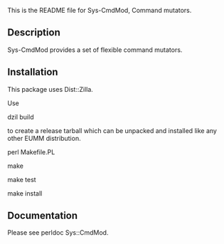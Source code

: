 This is the README file for Sys-CmdMod, Command mutators.

## Description

Sys-CmdMod provides a set of flexible
command mutators.

## Installation

This package uses Dist::Zilla.

Use

dzil build

to create a release tarball which can be
unpacked and installed like any other EUMM
distribution.

perl Makefile.PL

make

make test

make install

## Documentation

Please see perldoc Sys::CmdMod.